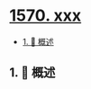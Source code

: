 # [1570. xxx](https://github.com/Tdahuyou/TNotes.leetcode/tree/main/notes/1570.%20xxx)

<!-- region:toc -->

- [1. 📝 概述](#1--概述)

<!-- endregion:toc -->

## 1. 📝 概述
